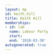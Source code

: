 ```yaml
---
layout: mp
id: keith_hill
title: Keith Hill
memberships:
- id: lab
  name: Labour Party
  start: 
  end: '2010-03-30'
autogenerated: true
---
```

